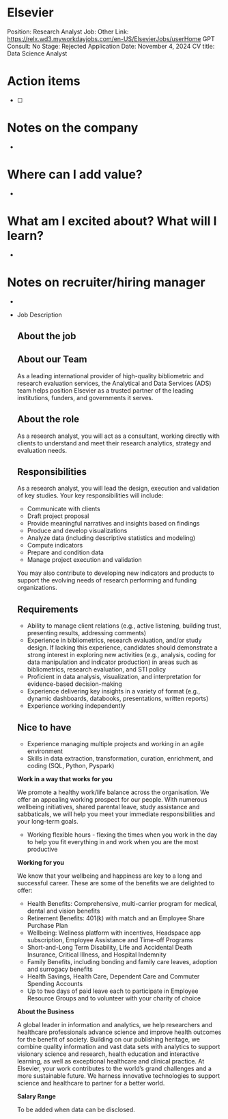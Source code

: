 # Elsevier

Position: Research Analyst
Job: Other
Link: https://relx.wd3.myworkdayjobs.com/en-US/ElsevierJobs/userHome
GPT Consult: No
Stage: Rejected
Application Date: November 4, 2024
CV title: Data Science Analyst

# Action items

- [ ]  

# Notes on the company

- 

# Where can I add value?

- 

# What am I excited about? What will I learn?

- 

# Notes on recruiter/hiring manager

- 

- Job Description
    
    ## About the job
    
    ## **About our Team**
    
    As a leading international provider of high-quality bibliometric and research evaluation services, the Analytical and Data Services (ADS) team helps position Elsevier as a trusted partner of the leading institutions, funders, and governments it serves.
    
    ## **About the role**
    
    As a research analyst, you will act as a consultant, working directly with clients to understand and meet their research analytics, strategy and evaluation needs.
    
    ## **Responsibilities**
    
    As a research analyst, you will lead the design, execution and validation of key studies. Your key responsibilities will include:
    
    - Communicate with clients
    - Draft project proposal
    - Provide meaningful narratives and insights based on findings
    - Produce and develop visualizations
    - Analyze data (including descriptive statistics and modeling)
    - Compute indicators
    - Prepare and condition data
    - Manage project execution and validation
    
    You may also contribute to developing new indicators and products to support the evolving needs of research performing and funding organizations.
    
    ## **Requirements**
    
    - Ability to manage client relations (e.g., active listening, building trust, presenting results, addressing comments)
    - Experience in bibliometrics, research evaluation, and/or study design. If lacking this experience, candidates should demonstrate a strong interest in exploring new activities (e.g., analysis, coding for data manipulation and indicator production) in areas such as bibliometrics, research evaluation, and STI policy
    - Proficient in data analysis, visualization, and interpretation for evidence-based decision-making
    - Experience delivering key insights in a variety of format (e.g., dynamic dashboards, databooks, presentations, written reports)
    - Experience working independently
    
    ## **Nice to have**
    
    - Experience managing multiple projects and working in an agile environment
    - Skills in data extraction, transformation, curation, enrichment, and coding (SQL, Python, Pyspark)
    
    **Work in a way that works for you**
    
    We promote a healthy work/life balance across the organisation. We offer an appealing working prospect for our people. With numerous wellbeing initiatives, shared parental leave, study assistance and sabbaticals, we will help you meet your immediate responsibilities and your long-term goals.
    
    - Working flexible hours - flexing the times when you work in the day to help you fit everything in and work when you are the most productive
    
    **Working for you**
    
    We know that your wellbeing and happiness are key to a long and successful career. These are some of the benefits we are delighted to offer:
    
    - Health Benefits: Comprehensive, multi-carrier program for medical, dental and vision benefits
    - Retirement Benefits: 401(k) with match and an Employee Share Purchase Plan
    - Wellbeing: Wellness platform with incentives, Headspace app subscription, Employee Assistance and Time-off Programs
    - Short-and-Long Term Disability, Life and Accidental Death Insurance, Critical Illness, and Hospital Indemnity
    - Family Benefits, including bonding and family care leaves, adoption and surrogacy benefits
    - Health Savings, Health Care, Dependent Care and Commuter Spending Accounts
    - Up to two days of paid leave each to participate in Employee Resource Groups and to volunteer with your charity of choice
    
    **About the Business**
    
    A global leader in information and analytics, we help researchers and healthcare professionals advance science and improve health outcomes for the benefit of society. Building on our publishing heritage, we combine quality information and vast data sets with analytics to support visionary science and research, health education and interactive learning, as well as exceptional healthcare and clinical practice. At Elsevier, your work contributes to the world’s grand challenges and a more sustainable future. We harness innovative technologies to support science and healthcare to partner for a better world.
    
    **Salary Range**
    
    To be added when data can be disclosed.